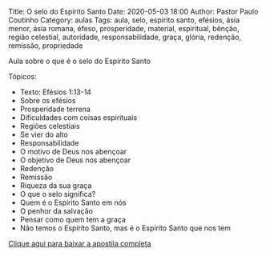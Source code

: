 Title: O selo do Espírito Santo
Date: 2020-05-03 18:00
Author: Pastor Paulo Coutinho
Category: aulas
Tags: aula, selo, espírito santo, efésios, ásia menor, ásia romana, éfeso, prosperidade, material, espiritual, bênção, região celestial, autoridade, responsabilidade, graça, glória, redenção, remissão, propriedade

Aula sobre o que é o selo do Espírito Santo

Tópicos:

- Texto: Efésios 1:13-14
- Sobre os efésios
- Prosperidade terrena
- Dificuldades com coisas espirituais
- Regiões celestiais
- Se vier do alto
- Responsabilidade
- O motivo de Deus nos abençoar
- O objetivo de Deus nos abençoar
- Redenção
- Remissão
- Riqueza da sua graça
- O que o selo significa?
- Quem é o Espírito Santo em nós
- O penhor da salvação
- Pensar como quem tem a graça
- Não temos o Espírito Santo, mas é o Espírito Santo que nos tem

[Clique aqui para baixar a apostila completa](https://www.dropbox.com/s/3eofqh06n5hbqot/Aula%20EBD%20-%20O%20selo%20do%20Esp%C3%ADrito%20Santo%20-%2003_05_2020.pdf?dl=1)